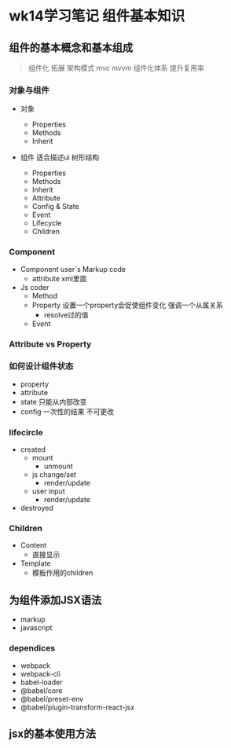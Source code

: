 # wk14学习笔记 组件基本知识 

## 组件的基本概念和基本组成
> 组件化  拓展
> 架构模式 mvc mvvm
组件化体系 提升复用率
### 对象与组件
- 对象
  - Properties
  - Methods
  - Inherit

- 组件 适合描述ui 树形结构
  - Properties
  - Methods
  - Inherit
  - Attribute 
  - Config & State
  - Event 
  - Lifecycle
  - Children

### Component
- Component user`s Markup code
  - attribute xml里面
- Js coder     
  - Method
  - Property 设置一个property会促使组件变化 强调一个从属关系
    - resolve过的值
  - Event 

### Attribute vs Property

### 如何设计组件状态
- property
- attribute
- state 只能从内部改变
- config 一次性的结果 不可更改

### lifecircle
- created
  - mount
    - unmount
  - js change/set
    - render/update
  - user input
    - render/update
- destroyed

### Children
- Content
  - 直接显示
- Template
  - 模板作用的children


## 为组件添加JSX语法
- markup 
- javascript

### dependices
- webpack
- webpack-cli
- babel-loader
- @babel/core
- @babel/preset-env
- @babel/plugin-transform-react-jsx


## jsx的基本使用方法



